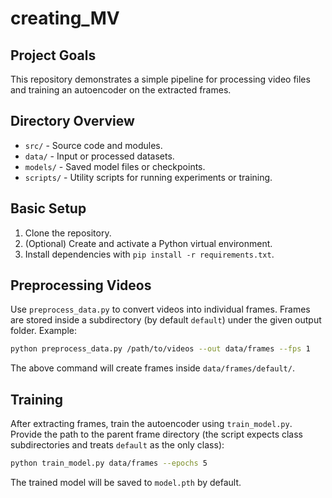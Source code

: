 # creating_MV

## Project Goals
This repository demonstrates a simple pipeline for processing video files and training
an autoencoder on the extracted frames.

## Directory Overview
- `src/` - Source code and modules.
- `data/` - Input or processed datasets.
- `models/` - Saved model files or checkpoints.
- `scripts/` - Utility scripts for running experiments or training.

## Basic Setup
1. Clone the repository.
2. (Optional) Create and activate a Python virtual environment.
3. Install dependencies with `pip install -r requirements.txt`.

## Preprocessing Videos
Use `preprocess_data.py` to convert videos into individual frames. Frames are
stored inside a subdirectory (by default `default`) under the given output
folder. Example:

```bash
python preprocess_data.py /path/to/videos --out data/frames --fps 1
```

The above command will create frames inside `data/frames/default/`.

## Training
After extracting frames, train the autoencoder using `train_model.py`. Provide
the path to the parent frame directory (the script expects class
subdirectories and treats `default` as the only class):

```bash
python train_model.py data/frames --epochs 5
```

The trained model will be saved to `model.pth` by default.
